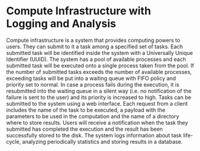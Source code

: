# Compute Infrastructure with Logging and Analysis

Compute infrastructure is a system that provides computing powers to users. They can submit to
it a task among a specified set of tasks. Each submitted task will be identified inside the system
with a Universally Unique Identifier (UUID).
The system has a pool of available processes and each submitted task will be executed onto a single
process taken from the pool. If the number of submitted tasks exceeds the number of available
processes, exceeding tasks will be put into a waiting queue with FIFO policy and priority set to
normal.
In case a process fails during the execution, it is resubmitted into the waiting queue in a silent way
(i.e. no notification of the failure is sent to the user) and its priority is increased to high. Tasks
can be submitted to the system using a web interface.
Each request from a client includes the name of the task to be executed, a payload with the
parameters to be used in the computation and the name of a directory where to store results.
Users will receive a notification when the task they submitted has completed the execution and
the result has been successfully stored to the disk.
The system logs information about task life-cycle, analyzing periodically statistics and storing
results in a database.
